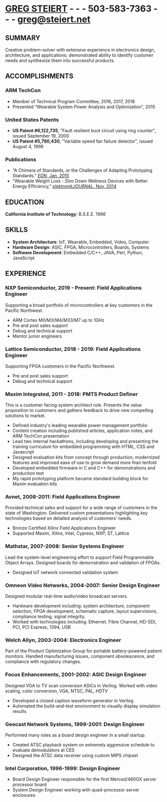 # [GREG STEIERT](https://greg.steiert.net) - - - 503-583-7363 - - - greg@steiert.net

## SUMMARY
Creative problem-solver with extensive experience in electronics design, architecture, and applications; demonstrated ability to identify customer needs and synthesize them into successful products. 

## ACCOMPLISHMENTS

### ARM TechCon
* Member of Technical Program Committee, 2016, 2017, 2018
* Presented “Wearable System Power Analysis and Optimization”, 2015

### United States Patents
* **US Patent #6,122,735**, "Fault resilient boot circuit using ring counter", issued September 19, 2000
* **US Patent #5,790,430**, "Variable speed fan failure detector", issued August 4, 1998

### Publications
* “A Chimera of Standards, or the Challenges of Adapting Prototyping Standards,” [_EDN_,  Jan. 2015](https://www.edn.com/design/analog/4438443/A-Chimera-of-Standards--or-the-Challenges-of-Adapting-Prototyping-Standards)
* “Wearable Weight Loss - Slim Down Wellness Devices with Better Energy Efficiency,” [_elektronikJOURNAL_, Nov. 2014](https://www.elektronikjournal.de/wp-content/uploads/sites/8/2014/11/eJL_2014_07_Internet-PDF_gepr.pdf) 

## EDUCATION
**California Institute of Technology**:  B.S.E.E. 1996 

## SKILLS
* **System Architecture**:  IoT, Wearable, Embedded, Video, Computer
* **Hardware Design**:  ASIC, FPGA, Microcontrollers, Boards, Systems
* **Software Development**:  Embedded C/C++, JAVA, Perl, Python, JavaScript

## EXPERIENCE

### NXP Semiconductor, 2019 - Present:  Field Applications Engineer
Supporting a broad portfolio of microcontrollers at key customers in the Pacific Northwest.
* ARM Cortex M0/M3/M4/M33/M7 up to 1GHz
* Pre and post sales support
* Debug and technical support
* Mentor junior engineers

### Lattice Semiconductor, 2018 - 2019:  Field Applications Engineer
Supporting FPGA customers in the Pacific Northwest.
* Pre and post sales support
* Debug and technical support

### Maxim Integrated, 2011 - 2018:  PMTS Product Definer
This is a customer facing system architect role.  Presents the value proposition to customers and gathers feedback to drive new compelling solutions to market. 
* Defined industry's leading wearable power management portfolio
* Content creation including published articles, application notes, and ARM TechCon presentation
* Lead two internal hackathons, including developing and presenting the training curriculum for embedded programming with HTML, CSS and Javascript
* Designed evaluation kits from concept through production; modernized features and improved ease of use to grow demand more than tenfold
* Developed embedded firmware in C and C++ for demonstrations and production test
* My rapid prototyping platform became standard building block for Maxim evaluation kits

### Avnet, 2008-2011:  Field Applications Engineer
Provided technical sales and support for a wide range of customers in the state of Washington.  Delivered custom presentations highlighting key technologies based on detailed analysis of customers’ needs.
* Bronze Certified Xilinx Field Applications Engineer
* Supported Maxim, Xilinx, Intel, Cypress, NXP, ST, Lattice

### Mathstar, 2007-2008:  Senior Systems Engineer 
Lead the system-level engineering effort to support Field Programmable Object Arrays.  Designed boards for demonstration and validation of FPOAs.
* Designed IoT network connected validation system 

### Omneon Video Networks, 2004-2007:  Senior Design Engineer
Designed modular real-time audio/video broadcast servers.   
* Hardware development including:  system architecture, component selection, FPGA development, schematic capture, layout supervisions, compliance testing, signal integrity. 
* Worked with technologies including:  Ethernet, Fibre Channel, HD-SDI, PCI, PCI Express, 1394, USB

### Welch Allyn, 2003-2004:  Electronics Engineer 
Part of the Product Optimization Group for portable battery-powered patient monitors.  Handled manufacturing issues, component obsolescence, and compliance with regulatory changes.  

### Focus Enhancements, 2001-2002:  ASIC Design Engineer
Designed VGA to TV scan conversion ASICs in Verilog.  Worked with video scaling, color conversion, VGA, NTSC, PAL, HDTV  
* Developed a closed caption waveform generator in Verilog
* Automated the build-and-test environment to visually display simulation results

### Geocast Network Systems, 1999-2001:  Design Engineer
Performed many roles as a board design engineer in a small startup.
* Created ATSC playback system on extremely aggressive schedule to evaluate demodulators at CES
* Designed the ATSC data receiver using custom MIPS chipset

### Intel Corporation, 1996-1999:  Design Engineer
* Board Design Engineer responsible for the first Merced/460GX server processor board
* System Design Engineer working with quad-processor server enclosures


